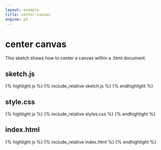 ```yaml
---
layout: example
title: center-canvas
engine: p5
---
```


# center canvas

This sketch shows how to center a canvas within a .html document. 
## sketch.js 
{% highlight js %}
{% include_relative sketch.js %}
{% endhighlight %}
## style.css 
{% highlight js %}
{% include_relative styles.css %}
{% endhighlight %}
## index.html 
{% highlight js %}
{% include_relative index.html %}
{% endhighlight %}

